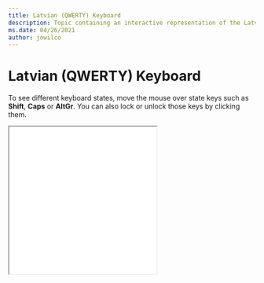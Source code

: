 ```yaml
--- 
title: Latvian (QWERTY) Keyboard 
description: Topic containing an interactive representation of the Latvian (QWERTY) Keyboard 
ms.date: 04/26/2021 
author: jowilco 
--- 
```

 
# Latvian (QWERTY) Keyboard 
 
To see different keyboard states, move the mouse over state keys such as **Shift**, **Caps** or **AltGr**. You can also lock or unlock those keys by clicking them. 
 
<iframe src="kbdlv1.html" height="300"></iframe> 
